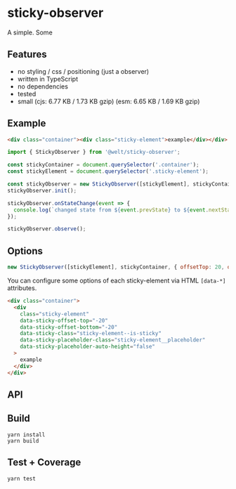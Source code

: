 # sticky-observer

A simple. Some

## Features

- no styling / css / positioning (just a observer)
- written in TypeScript
- no dependencies
- tested
- small (cjs: 6.77 KB / 1.73 KB gzip) (esm: 6.65 KB / 1.69 KB gzip)

## Example

```html
<div class="container"><div class="sticky-element">example</div></div>
```

```js
import { StickyObserver } from '@welt/sticky-observer';

const stickyContainer = document.querySelector('.container');
const stickyElement = document.querySelector('.sticky-element');

const stickyObserver = new StickyObserver([stickyElement], stickyContainer);
stickyObserver.init();

stickyObserver.onStateChange(event => {
  console.log(`changed state from ${event.prevState} to ${event.nextState}`);
});

stickyObserver.observe();
```

## Options

```js
new StickyObserver([stickyElement], stickyContainer, { offsetTop: 20, offsetBottom: 20 });
```

You can configure some options of each sticky-element via HTML `[data-*]` attributes.

```html
<div class="container">
  <div
    class="sticky-element"
    data-sticky-offset-top="-20"
    data-sticky-offset-bottom="-20"
    data-sticky-class="sticky-element--is-sticky"
    data-sticky-placeholder-class="sticky-element__placeholder"
    data-sticky-placeholder-auto-height="false"
  >
    example
  </div>
</div>
```

## API

## Build

```
yarn install
yarn build
```

## Test + Coverage

```
yarn test
```

